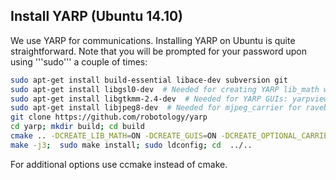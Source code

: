 ## Install YARP (Ubuntu 14.10)

We use YARP for communications. Installing YARP on Ubuntu is quite straightforward. Note that you will be prompted for your password upon using '''sudo''' a couple of times:

```bash
sudo apt-get install build-essential libace-dev subversion git
sudo apt-get install libgsl0-dev  # Needed for creating YARP lib_math we use for kinematics
sudo apt-get install libgtkmm-2.4-dev  # Needed for YARP GUIs: yarpview, gyarpmanager
sudo apt-get install libjpeg8-dev  # Needed for mjpeg_carrier for ravebot cam on web
git clone https://github.com/robotology/yarp
cd yarp; mkdir build; cd build
cmake .. -DCREATE_LIB_MATH=ON -DCREATE_GUIS=ON -DCREATE_OPTIONAL_CARRIERS=ON -DENABLE_yarpcar_mjpeg_carrier=ON
make -j3;  sudo make install; sudo ldconfig; cd  ../..
```

For additional options use ccmake instead of cmake.
